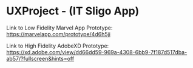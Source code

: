 # UXProject - (IT Sligo App)
Link to Low Fidelity Marvel App Prototype: https://marvelapp.com/prototype/4d6h5ji

Link to High Fidelity AdobeXD Prototype: https://xd.adobe.com/view/dd66dd59-969a-4308-6bb9-7f187d517dba-ab57/?fullscreen&hints=off
